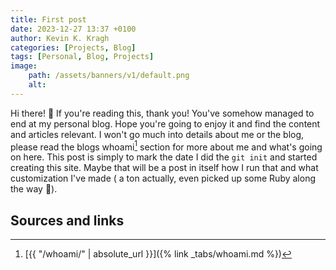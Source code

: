 ```yaml
---
title: First post
date: 2023-12-27 13:37 +0100
author: Kevin K. Kragh
categories: [Projects, Blog]
tags: [Personal, Blog, Projects]
image:
    path: /assets/banners/v1/default.png
    alt: 
---
```


Hi there! :wave: If you're reading this, thank you! You've somehow managed to end at my personal blog. Hope you're going to enjoy it and find the content and articles relevant.
I won't go much into details about me or the blog, please read the blogs whoami[^whoami] section for more about me and what's going on here. This post is simply to mark the date I did the `git init` and started creating this site. Maybe that will be a post in itself how I run that and what customization I've made ( a ton actually, even picked up some Ruby along the way :shrug:).

## Sources and links

[^whoami]: [{{ "/whoami/" | absolute_url }}]({% link _tabs/whoami.md %})